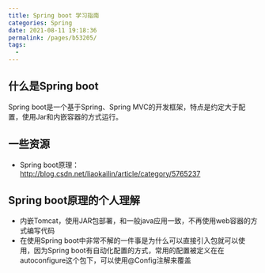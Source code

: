 ```yaml
---
title: Spring boot 学习指南
categories: Spring
date: 2021-08-11 19:18:36
permalink: /pages/b53205/
tags: 
  - 
---
```


## 什么是Spring boot

Spring boot是一个基于Spring、Spring MVC的开发框架，特点是约定大于配置，使用Jar和内嵌容器的方式运行。


## 一些资源

- Spring boot原理：http://blog.csdn.net/liaokailin/article/category/5765237

## Spring boot原理的个人理解

- 内嵌Tomcat，使用JAR包部署，和一般java应用一致，不再使用web容器的方式编写代码
- 在使用Spring boot中非常不解的一件事是为什么可以直接引入包就可以使用，因为Spring boot有自动化配置的方式，常用的配置被定义在在autoconfigure这个包下，可以使用@Config注解来覆盖

